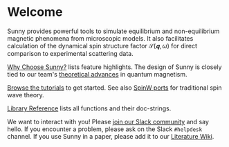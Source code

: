 # Welcome

Sunny provides powerful tools to simulate equilibrium and non-equilibrium
magnetic phenomena from microscopic models. It also facilitates calculation of
the dynamical spin structure factor $\mathcal{S}(𝐪,ω)$ for direct comparison to
experimental scattering data.

[Why Choose Sunny?](@ref) lists feature highlights. The design of Sunny is
closely tied to our team's [theoretical advances](@ref "Advanced theory made
accessible") in quantum magnetism.

[Browse the tutorials](@ref "1. Spin wave simulations of CoRh₂O₄") to get
started. See also [SpinW ports](@ref "SW01 - FM Heisenberg chain") for
traditional spin wave theory.

[Library Reference](@ref) lists all functions and their doc-strings.

We want to interact with you! Please [join our Slack
community](https://join.slack.com/t/sunny-users/shared_invite/zt-1otxwwko6-LzPtp7Fazkjx2XEqfgKqtA)
and say hello. If you encounter a problem, please ask on the Slack `#helpdesk`
channel. If you use Sunny in a paper, please add it to our [Literature
Wiki](https://github.com/SunnySuite/Sunny.jl/wiki/Sunny-literature#applications).
